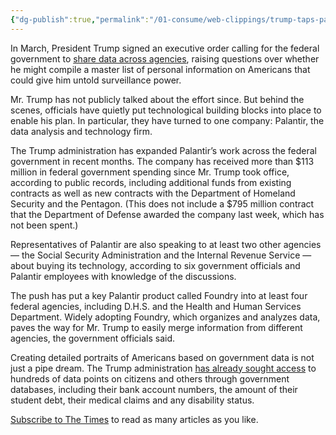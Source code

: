 ```yaml
---
{"dg-publish":true,"permalink":"/01-consume/web-clippings/trump-taps-palantir-to-compile-data-on-americans/","title":"Trump Taps Palantir to Compile Data on Americans","tags":["clippings"]}
---
```


In March, President Trump signed an executive order calling for the federal government to [share data across agencies](https://www.whitehouse.gov/presidential-actions/2025/03/stopping-waste-fraud-and-abuse-by-eliminating-information-silos/), raising questions over whether he might compile a master list of personal information on Americans that could give him untold surveillance power.

Mr. Trump has not publicly talked about the effort since. But behind the scenes, officials have quietly put technological building blocks into place to enable his plan. In particular, they have turned to one company: Palantir, the data analysis and technology firm.

The Trump administration has expanded Palantir’s work across the federal government in recent months. The company has received more than $113 million in federal government spending since Mr. Trump took office, according to public records, including additional funds from existing contracts as well as new contracts with the Department of Homeland Security and the Pentagon. (This does not include a $795 million contract that the Department of Defense awarded the company last week, which has not been spent.)

Representatives of Palantir are also speaking to at least two other agencies — the Social Security Administration and the Internal Revenue Service — about buying its technology, according to six government officials and Palantir employees with knowledge of the discussions.

The push has put a key Palantir product called Foundry into at least four federal agencies, including D.H.S. and the Health and Human Services Department. Widely adopting Foundry, which organizes and analyzes data, paves the way for Mr. Trump to easily merge information from different agencies, the government officials said.

Creating detailed portraits of Americans based on government data is not just a pipe dream. The Trump administration [has already sought access](https://www.nytimes.com/2025/04/09/us/politics/trump-musk-data-access.html) to hundreds of data points on citizens and others through government databases, including their bank account numbers, the amount of their student debt, their medical claims and any disability status.

[Subscribe to The Times](https://www.nytimes.com/subscription?campaignId=8WXW7) to read as many articles as you like.